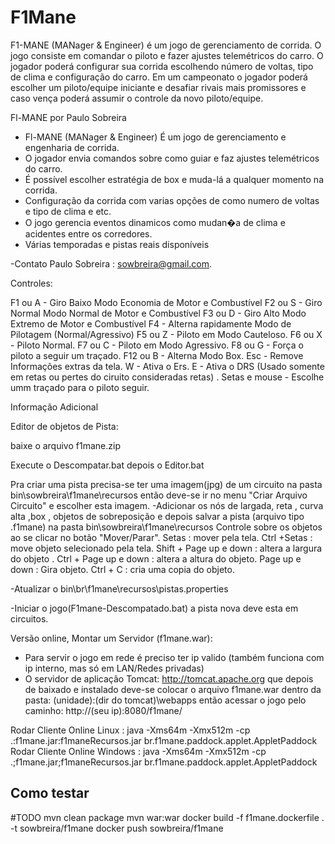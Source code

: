 # F1Mane

F1-MANE (MANager & Engineer) é um jogo de gerenciamento de corrida. O jogo consiste em comandar o piloto e fazer ajustes telemétricos do carro. O jogador poderá configurar sua corrida escolhendo número de voltas, tipo de clima e configuração do carro. Em um campeonato o jogador poderá escolher um piloto/equipe iniciante e desafiar rivais mais promissores  e caso vença poderá assumir o controle da novo piloto/equipe.

Fl-MANE por Paulo Sobreira
- Fl-MANE (MANager & Engineer) É um jogo de gerenciamento e engenharia de corrida.
- O jogador envia comandos sobre como guiar e faz ajustes telemétricos do carro.
- É possível escolher estratégia de box e muda-lá a qualquer momento na corrida.
- Configuração da corrida com varias opções de como numero de voltas e tipo de clima e etc.
- O jogo gerencia eventos dinamicos como mudan�a de clima e acidentes entre os corredores.
- Várias temporadas e pistas reais disponíveis

-Contato Paulo Sobreira : sowbreira@gmail.com.

Controles:

F1 ou A - Giro Baixo Modo Economia de Motor e Combustível
F2 ou S - Giro Normal Modo Normal de Motor e Combustível
F3 ou D - Giro Alto Modo Extremo de Motor e Combustível
F4 - Alterna rapidamente Modo de Pilotagem (Normal/Agressivo)
F5 ou Z - Piloto em Modo Cauteloso.
F6 ou X - Piloto Normal.
F7 ou C - Piloto em Modo Agressivo.
F8 ou G - Força o piloto a seguir um traçado.
F12 ou B - Alterna Modo Box.
Esc - Remove Informações extras da tela.
W - Ativa o Ers.
E - Ativa o DRS (Usado somente em retas ou pertes do ciruito consideradas retas) .
Setas e mouse - Escolhe umm traçado para o piloto seguir.

Informação Adicional

Editor de objetos de Pista:

baixe o arquivo f1mane.zip

Execute o Descompatar.bat depois o Editor.bat

Pra criar uma pista precisa-se ter uma imagem(jpg) de um circuito na
pasta bin\sowbreira\f1mane\recursos então deve-se ir no menu "Criar Arquivo
Circuito" e escolher esta imagem.
-Adicionar os nós de largada, reta , curva alta ,box , objetos de sobreposição
e depois salvar a pista (arquivo tipo .f1mane) na pasta bin\sowbreira\f1mane\recursos
Controle sobre os objetos ao se clicar no botão "Mover/Parar".
Setas : mover pela tela.
Ctrl +Setas :  move objeto selecionado pela tela.
Shift + Page up e down : altera a  largura do objeto .
Ctrl + Page up e down : altera a  altura do objeto.
Page up e down : Gira objeto.
Ctrl + C :  cria uma copia do objeto.

-Atualizar o bin\br\f1mane\recursos\pistas.properties

-Iniciar o jogo(F1mane-Descompatado.bat) a pista nova deve esta em circuitos.

Versão online, Montar um Servidor (f1mane.war):
- Para servir o jogo em rede é preciso ter ip valido (também funciona com ip interno,
  mas só em LAN/Redes privadas)
- O servidor de aplicação Tomcat:
  http://tomcat.apache.org que depois de baixado e instalado
  deve-se colocar o arquivo f1mane.war dentro da pasta:
  (unidade):\(dir do tomcat)\webapps então acessar o jogo pelo caminho:
  http://(seu ip):8080/f1mane/

Rodar Cliente Online Linux :
java -Xms64m -Xmx512m -cp .:f1mane.jar:f1maneRecursos.jar br.f1mane.paddock.applet.AppletPaddock
Rodar Cliente Online Windows :
java -Xms64m -Xmx512m -cp .;f1mane.jar;f1maneRecursos.jar br.f1mane.paddock.applet.AppletPaddock


## Como testar

#TODO
mvn clean package
mvn war:war
docker build -f f1mane.dockerfile . -t sowbreira/f1mane
docker push sowbreira/f1mane